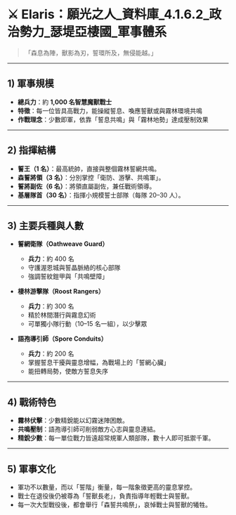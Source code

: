 # ⚔️ Elaris：願光之人_資料庫_4.1.6.2_政治勢力_瑟堤亞棲國_軍事體系  

> 「森息為陣，獸影為刃，誓環所及，無侵能越。」

---

## 1) 軍事規模  
- **總兵力**：約 **1,000 名智慧魔獸戰士**  
- **特徵**：每一位皆具高戰力，能操縱誓息、喚應誓獸或與霧林環境共鳴  
- **作戰理念**：少數即軍，依靠「誓息共鳴」與「霧林地勢」達成壓制效果  

---

## 2) 指揮結構  
- **誓王（1 名）**：最高統帥，直接與整個霧林誓網共鳴。  
- **森誓將領（3 名）**：分別掌控「衛防、游擊、共鳴軍」。  
- **誓將副佐（6 名）**：將領直屬副佐，兼任戰術領導。  
- **基層隊首（30 名）**：指揮小規模誓士部隊（每隊 20–30 人）。  

---

## 3) 主要兵種與人數  
- **誓網衛隊（Oathweave Guard）**  
  - **兵力**：約 400 名  
  - 守護渥恩城與誓晶脈絡的核心部隊  
  - 強調誓紋鎧甲與「共鳴壁障」  

- **棲林游擊隊（Roost Rangers）**  
  - **兵力**：約 300 名  
  - 精於林間潛行與霧息幻術  
  - 可單獨小隊行動（10–15 名一組），以少擊眾   

- **語孢導引師（Spore Conduits）**  
  - **兵力**：約 200 名  
  - 掌握誓息干擾與靈息增幅，為戰場上的「誓網心臟」  
  - 能扭轉局勢，使敵方誓息失序  

---

## 4) 戰術特色  
- **霧林伏擊**：少數精銳能以幻霧迷陣困敵。  
- **共鳴壓制**：語孢導引師可削弱敵方心志與靈息連結。  
- **精銳少數**：每一單位戰力皆遠超常規軍人類部隊，數十人即可抵禦千軍。  

---

## 5) 軍事文化  
- 軍功不以數量，而以「誓階」衡量，每一階象徵更高的靈息掌控。  
- 戰士在退役後仍被尊為「誓獸長老」，負責指導年輕戰士與誓獸。  
- 每一次大型戰役後，都會舉行「森誓共鳴祭」，哀悼戰士與誓獸的犧牲。  

